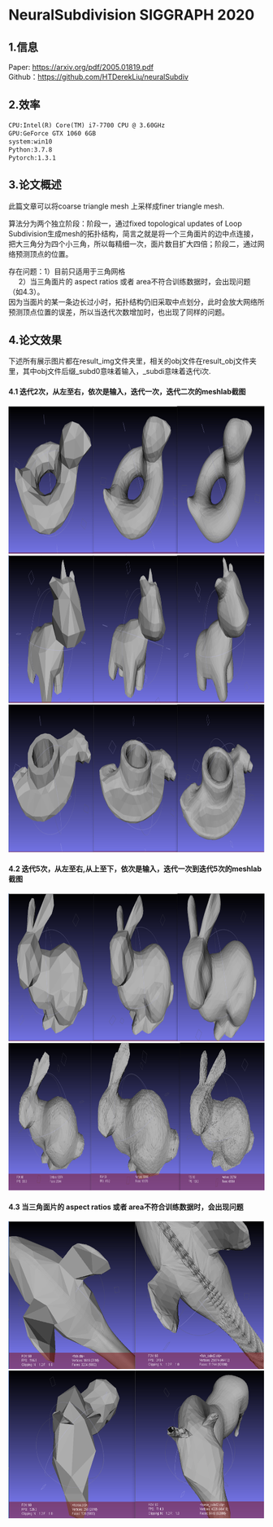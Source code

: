 # NeuralSubdivision SIGGRAPH 2020
## 1.信息
Paper: https://arxiv.org/pdf/2005.01819.pdf <br>
Github：https://github.com/HTDerekLiu/neuralSubdiv <br>

## 2.效率<br>
```
CPU:Intel(R) Core(TM) i7-7700 CPU @ 3.60GHz
GPU:GeForce GTX 1060 6GB
system:win10
Python:3.7.8
Pytorch:1.3.1
```


## 3.论文概述<br>
此篇文章可以将coarse triangle mesh 上采样成finer triangle mesh.

算法分为两个独立阶段：阶段一，通过fixed topological updates of Loop Subdivision生成mesh的拓扑结构，简言之就是将一个三角面片的边中点连接，把大三角分为四个小三角，所以每精细一次，面片数目扩大四倍；阶段二，通过网络预测顶点的位置。

存在问题：1）目前只适用于三角网格 <br>
&nbsp;&nbsp;&nbsp;&nbsp;&nbsp;2）当三角面片的 aspect ratios 或者 area不符合训练数据时，会出现问题（如4.3）。<br>
            因为当面片的某一条边长过小时，拓扑结构仍旧采取中点划分，此时会放大网络所预测顶点位置的误差，所以当迭代次数增加时，也出现了同样的问题。

## 4.论文效果<br>
下述所有展示图片都在result_img文件夹里，相关的obj文件在result_obj文件夹里，其中obj文件后缀_subd0意味着输入，_subdi意味着迭代i次.

#### 4.1 迭代2次，从左至右，依次是输入，迭代一次，迭代二次的meshlab截图
<div  align="center"> 
    <img src=./result_img/bob.png  height = "290"/>
    <img src=./result_img/spot.png  height = "290"/>
    <img src=./result_img/rocker_arm.png  height = "290"/>
</div>

#### 4.2 迭代5次，从左至右,从上至下，依次是输入，迭代一次到迭代5次的meshlab截图
<div  align="center"> 
    <img src=./result_img/bunny.png  height = "290"/>
    <img src=./result_img/bunny_1.png  height = "290"/>
</div>

#### 4.3 当三角面片的 aspect ratios 或者 area不符合训练数据时，会出现问题
<div  align="center"> 
    <img src=./result_img/fish.png  height = "290"/>
    <img src=./result_img/horse.png  height = "290"/>
</div>
